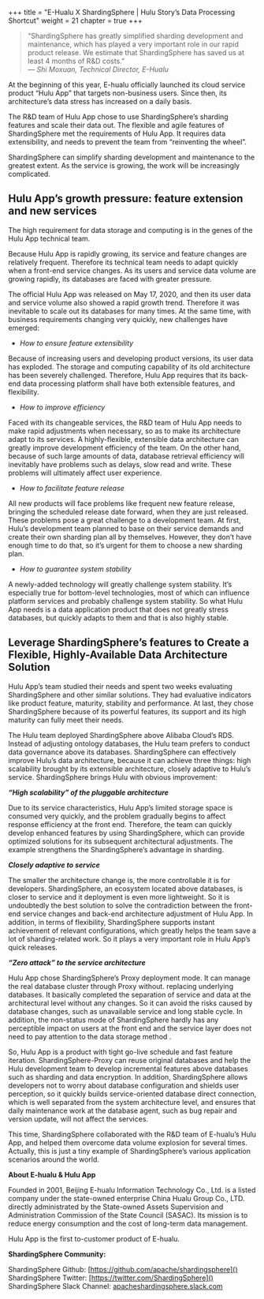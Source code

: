 +++
title = "E-Hualu X ShardingSphere | Hulu Story’s Data Processing Shortcut"
weight = 21 
chapter = true
+++

> “ShardingSphere has greatly simplified sharding development and maintenance, which has played a very important role in our rapid product release. We estimate that ShardingSphere has saved us at least 4 months of R&D costs.”                                                
*— Shi Moxuan, Technical Director, E-Hualu*

At the beginning of this year, E-hualu officially launched its cloud service product “Hulu App” that targets non-business users. Since then, its architecture’s data stress has increased on a daily basis.

The R&D team of Hulu App chose to use ShardingSphere’s sharding features and scale their data out. The flexible and agile features of ShardingSphere met the requirements of Hulu App. It requires data extensibility, and needs to prevent the team from “reinventing the wheel”.

ShardingSphere can simplify sharding development and maintenance to the greatest extent. As the service is growing, the work will be increasingly complicated.

## Hulu App’s growth pressure: feature extension and new services

The high requirement for data storage and computing is in the genes of the Hulu App technical team.

Because Hulu App is rapidly growing, its service and feature changes are relatively frequent. Therefore its technical team needs to adapt quickly when a front-end service changes. As its users and service data volume are growing rapidly, its databases are faced with greater pressure.

The official Hulu App was released on May 17, 2020, and then its user data and service volume also showed a rapid growth trend. Therefore it was inevitable to scale out its databases for many times. At the same time, with business requirements changing very quickly, new challenges have emerged:

* *How to ensure feature extensibility*

Because of increasing users and developing product versions, its user data has exploded. The storage and computing capability of its old architecture has been severely challenged. Therefore, Hulu App requires that its back-end data processing platform shall have both extensible features, and flexibility.

* *How to improve efficiency*

Faced with its changeable services, the R&D team of Hulu App needs to make rapid adjustments when necessary, so as to make its architecture adapt to its services. A highly-flexible, extensible data architecture can greatly improve development efficiency of the team. On the other hand, because of such large amounts of data, database retrieval efficiency will inevitably have problems such as delays, slow read and write. These problems will ultimately affect user experience.

* *How to facilitate feature release*

All new products will face problems like frequent new feature release, bringing the scheduled release date forward, when they are just released. These problems pose a great challenge to a development team. At first, Hulu’s development team planned to base on their service demands and create their own sharding plan all by themselves. However, they don’t have enough time to do that, so it’s urgent for them to choose a new sharding plan.

* *How to guarantee system stability*
    
A newly-added technology will greatly challenge system stability. It’s especially true for bottom-level technologies, most of which can influence platform services and probably challenge system stability. So what Hulu App needs is a data application product that does not greatly stress databases, but quickly adapts to them and that is also highly stable.

## Leverage ShardingSphere’s features to Create a Flexible, Highly-Available Data Architecture Solution

Hulu App’s team studied their needs and spent two weeks evaluating ShardingSphere and other similar solutions. They had evaluative indicators like product feature, maturity, stability and performance. At last, they chose ShardingSphere because of its powerful features, its support and its high maturity can fully meet their needs.

The Hulu team deployed ShardingSphere above Alibaba Cloud’s RDS. Instead of adjusting ontology databases, the Hulu team prefers to conduct data governance above its databases. ShardingSphere can effectively improve Hulu’s data architecture, because it can achieve three things: high scalability brought by its extensible architecture, closely adaptive to Hulu’s service. ShardingSphere brings Hulu with obvious improvement:
   
***“High scalability” of the pluggable architecture***

Due to its service characteristics, Hulu App’s limited storage space is consumed very quickly, and the problem gradually begins to affect response efficiency at the front end. Therefore, the team can quickly develop enhanced features by using ShardingSphere, which can provide optimized solutions for its subsequent architectural adjustments. The example strengthens the ShardingSphere’s advantage in sharding.

***Closely adaptive to service***

The smaller the architecture change is, the more controllable it is for developers. ShardingSphere, an ecosystem located above databases, is closer to service and it deployment is even more lightweight. So it is undoubtedly the best solution to solve the contradiction between the front-end service changes and back-end architecture adjustment of Hulu App. In addition, in terms of flexibility, ShardingSphere supports instant achievement of relevant configurations, which greatly helps the team save a lot of sharding-related work. So it plays a very important role in Hulu App’s quick releases.

***“Zero attack” to the service architecture***

Hulu App chose ShardingSphere’s Proxy deployment mode. It can manage the real database cluster through Proxy without. replacing underlying databases. It basically completed the separation of service and data at the architectural level without any changes. So it can avoid the risks caused by database changes, such as unavailable service and long stable cycle. In addition, the non-status mode of ShardingSphere hardly has any perceptible impact on users at the front end and the service layer does not need to pay attention to the data storage method .

So, Hulu App is a product with tight go-live schedule and fast feature iteration. ShardingSphere-Proxy can reuse original databases and help the Hulu development team to develop incremental features above databases such as sharding and data encryption. In addition, ShardingSphere allows developers not to worry about database configuration and shields user perception, so it quickly builds service-oriented database direct connection, which is well separated from the system architecture level, and ensures that daily maintenance work at the database agent, such as bug repair and version update, will not affect the services.

This time, ShardingSphere collaborated with the R&D team of E-hualu’s Hulu App, and helped them overcome data volume explosion for several times. Actually, this is just a tiny example of ShardingSphere’s various application scenarios around the world.

**About E-hualu & Hulu App**

Founded in 2001, Beijing E-hualu Information Technology Co., Ltd. is a listed company under the state-owned enterprise China Hualu Group Co., LTD. directly administrated by the State-owned Assets Supervision and Administration Commission of the State Council (SASAC). Its mission is to reduce energy consumption and the cost of long-term data management.

Hulu App is the first to-customer product of E-hualu.

**ShardingSphere Community:**

ShardingSphere Github: [https://github.com/apache/shardingsphere]()
ShardingSphere Twitter: [https://twitter.com/ShardingSphere]()
ShardingSphere Slack Channel: [apacheshardingsphere.slack.com]()

